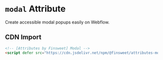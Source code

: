 # `modal` Attribute

Create accessible modal popups easily on Webflow.

## CDN Import

```html
<!-- [Attributes by Finsweet] Modal -->
<script defer src="https://cdn.jsdelivr.net/npm/@finsweet/attributes-modal@1/modal.js"></script>
```
